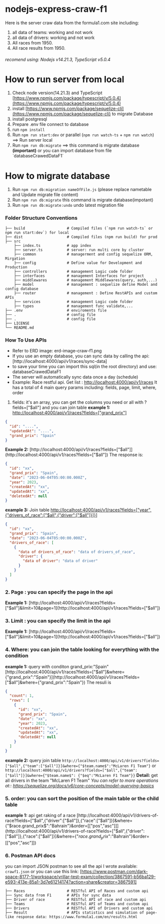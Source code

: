 # nodejs-express-craw-f1

Here is the server craw data from the formula1.com site including:

1. all data of teams: working and not work
2. all data of drivers: working and not work
3. All races from 1950.
4. All race results from 1950.

###### recomend using: Nodejs v14.21.3, TypeScript v5.0.4

# How to run server from local

1. Check node version(14.21.3) and TypeScript [https://www.npmjs.com/package/typescript/v/5.0.4](https://www.npmjs.com/package/typescript/v/5.0.4)
2. install [https://www.npmjs.com/package/sequelize-cli](https://www.npmjs.com/package/sequelize-cli) to migrate Database
3. install postgresql
4. Prepare .env file connect to database
5. run `npm install`
6. Run `npm run start:dev` or parallel (`npm run watch-ts` + `npm run watch`) ==> Run server local
7. Run `npm run db:migrate` ==> this command is migrate database **(important)** or you can import database from file &#96;databaseCrawedDataF1&#96;

# How to migrate database

1. Run `npm run db:migration nameOfFile.js` (please replace nametable and Update migrate file content)
2. Run `npm run db:migrate` this command is migrate database(impotant)
3. Run `npm run db:migrate:undo` undo latest migration file

### Folder Structure Conventions

    ├── build                   # Compiled files (`npm run watch-ts` or npm run start:dev`) for local
    ├── dist                    # Compiled files (npm run build) for prod
    ├── src
        ├── index.ts            # app index
        ├── server.ts           # server: run multi core by cluster
        ├── common              # managerment and config sequelize ORM, Mirgation
        ├── config              # Define value for Development and Production
        ├── controllers         # management Logic code folder
        ├── interfaces          # management Interfaces for project
        ├── middlewares         # management Middlewares(query, auth,...)
        ├── model               # management : sequelize define Model and config database
        ├── router              # management : Define RestAPIs and custom APIs
        ├── services            # management Logic code folder
        ├── types               # management func validate,...
    ├── .env                    # enviroments file
    ├── .                       # config file
    ├── .                       # config file
    ├── LICENSE
    └── README.md

### How To Use APIs

- Refer to ERD image: erd-image-craw-f1.png
- If you use an empty database, you can sync data by calling the api: [http://localhost:4000/api/v1/races/sync-data]
- to save your time you can import this sql(in the root directory) and use: databaseCrawedDataF1
- The server will automatically sync data once a day (schedule)
- Example: Race restful api.
  Get list : [http://localhost:4000/api/v1/races](http://localhost:4000/api/v1/races)
  It has a total of 4 main query params including: fields, page, limit, where, order

1. fields: it's an array, you can get the columns you need or all with ?fields=["$all"] and you can join table
   **example 1:** [http://localhost:4000/api/v1/races?fields=["grand_prix"]](http://localhost:4000/api/v1/races?fields=["grand_prix"])

```json
{
  "id": "....",
  "updatedAt": "....",
  "grand_prix": "Spain"
}
```

**Example 2:** [http://localhost:4000/api/v1/races?fields=["$all"]](http://localhost:4000/api/v1/races?fields=["$all"])
The response is:

```json
{
  "id": "xx",
  "grand_prix": "Spain",
  "date": "2023-06-04T05:00:00.000Z",
  "year": 2023,
  "createdAt": "xx",
  "updatedAt": "xx",
  "deletedAt": null
}
```

**example 3:** Join table [http://localhost:4000/api/v1/races?fields=["year",{"drivers_of_race":["$all",{"driver":["$all"]}]}]](http://localhost:4000/api/v1/races?fields=["year",{"drivers_of_race":["$all",{"driver":["$all"]}]}])

```json
{
  "id": "xx",
  "grand_prix": "Spain",
  "date": "2023-06-04T05:00:00.000Z",
  "drivers_of_race": [
    {
      "data of drivers_of_race": "data of drivers_of_race",
      "driver": {
        "data of driver": "data of driver"
      }
    }
  ]
}
```

### 2. Page : you can specify the page in the api

**Example 1:** [http://localhost:4000/api/v1/races?fields=["$all"]&limit=10&page=1](http://localhost:4000/api/v1/races?fields=["$all"])

### 3. Limit : you can specify the limit in the api

**Example 1:** [http://localhost:4000/api/v1/races?fields=["$all"]&limit=10&page=1](http://localhost:4000/api/v1/races?fields=["$all"])

### 4. Where: you can join the table looking for everything with the condition

**example 1:** query with conditon grand_prix:"Spain"
[http://localhost:4000/api/v1/races?fields=["$all"]&where={"grand_prix":"Spain"}](http://localhost:4000/api/v1/races?fields=["$all"]&where={"grand_prix":"Spain"})
The resuli is

```json
{
  "count": 1,
  "rows": [
    {
      "id": "xx",
      "grand_prix": "Spain",
      "date": "xx",
      "year": 2023,
      "createdAt": "xx",
      "updatedAt": "xx",
      "deletedAt": null
    }
  ]
}
```

**example 2:** query join table
`http://localhost:4000/api/v1/drivers?fields=["$all",{"team":["$all"]}]&where={"$team.name$":"McLaren F1 Team"}`
or
`http://localhost:4000/api/v1/drivers?fields=["$all",{"team":["$all"]}]&where={"$team.name$": {"$eq":"McLaren F1 Team"}}`
**Detail:** get all drivers in the team "McLaren F1 Team"
_You can refer to more operations at:: https://sequelize.org/docs/v6/core-concepts/model-querying-basics_

### 5. order: you can sort the position of the main table or the child table

**example 1:** api get raking of a race
[http://localhost:4000/api/v1/drivers-of-race?fields=["$all",{"driver":["$all"]},{"race":["$all"]}]&where={"$race.grand_prix$":"Bahrain"}&order=[["pos","asc"]]](http://localhost:4000/api/v1/drivers-of-race?fields=["$all",{"driver":["$all"]},{"race":["$all"]}]&where={"$race.grand_prix$":"Bahrain"}&order=[["pos","asc"]])

### 6. Postman API docs

you can import JSON postman to see all the api I wrote available:
`crawf1.json`
or you can use this link:
[https://www.postman.com/dark-space-8177-1/workspace/vrillar-test-exam/collection/3867591-b56ba129-e593-413e-85a1-3d7e61214174?action=share&creator=3867591]

    ├── Races                   # RESTful API of Races and custom api
    ├── Sync data from F1       # APIs for sync data
    ├── Driver of race          # RESTful API of race and custom api
    ├── Teams                   # RESTful API of Teams and custom api
    ├── Drivers                 # RESTful API of Drivers and custom api
    ├── Result                  # APIs statistics and simulation of page-like response data: https://www.formula1.com/en/results.html

